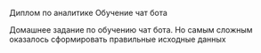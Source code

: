 Диплом по аналитике
Обучение чат бота


Домашнее задание по обучению чат бота. Но самым сложным оказалось сформировать правильные исходные данных

